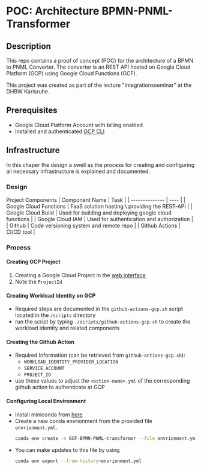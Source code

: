 # POC: Architecture BPMN-PNML-Transformer

## Description
This repo contains a proof of concept (POC) for the architecture of a BPMN to PNML Converter.
The converter is an REST API hosted on Google Cloud Platform (GCP) using Google Cloud Functions (GCF).

This project was created as part of the lecture "Integrationsseminar" at the DHBW Karlsruhe.


## Prerequisites
- Google Cloud Platform Account with billing enabled
- Installed and authenticated [GCP CLI](https://cloud.google.com/sdk/docs/install-sdk?ref=blog.leandrotoledo.org) 


## Infrastructure
In this chaper the design a swell as the process for creating and configuring all necessary infrastructure is explained and documented.

### Design
Project Components
| Component Name | Task |
| -------------- | ---- |
| Google Cloud Functions | FaaS solution hosting \ providing the REST-API |
| Google Cloud Build | Used for building and deploying google cloud functions |
| Google Cloud IAM | Used for authentication and authorization |
| Github | Code versioning system and remote repo |
| Github Actions | CI/CD tool |


### Process
#### Creating GCP Project
1. Creating a Google Cloud Project in the [web interface](https://console.cloud.google.com/projectcreate?ref=blog.leandrotoledo.org)
2. Note the `ProjectId`

#### Creating Workload Identity on GCP
- Required steps are documented in the `github-actions-gcp.sh` script located in the `/scripts` directory
- run the script by typing `./scripts/github-actions-gcp.sh` to create the workload identity and related components

#### Creating the Github Action
- Required Information (can be retrieved from `github-actions-gcp.sh`):
  - `WORKLOAD_IDENTITY_PROVIDER_LOCATION`
  - `SERVICE_ACCOUNT`
  - `PROJECT_ID`
- use these values to adjust the `<action-name>.yml` of the corresponding github action to authenticate at GCP

#### Configuring Local Environment
- Install miniconda from [here](https://docs.conda.io/projects/miniconda/en/latest/)
- Create a new conda envrionment from the provided file `envrionment.yml`.
    ```bash
    conda env create -n GCF-BPMN-PNML-transformer --file envrionment.yml
    ```
- You can make updates to this file by using
    ```bash
    conda env export --from-history>envrionment.yml
    ```